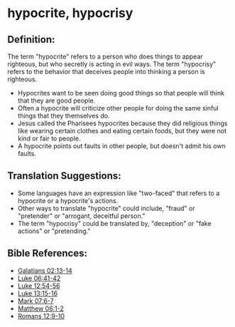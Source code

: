 # hypocrite, hypocrisy #

## Definition: ##

The term "hypocrite" refers to a person who does things to appear righteous, but who secretly is acting in evil ways. The term "hypocrisy" refers to the behavior that deceives people into thinking a person is righteous.

* Hypocrites want to be seen doing good things so that people will think that they are good people.
* Often a hypocrite will criticize other people for doing the same sinful things that they themselves do.
* Jesus called the Pharisees hypocrites because they did religious things like wearing certain clothes and eating certain foods, but they were not kind or fair to people.
* A hypocrite points out faults in other people, but doesn't admit his own faults.

## Translation Suggestions: ##

* Some languages have an expression like "two-faced" that refers to a hypocrite or a hypocrite's actions.
* Other ways to translate "hypocrite" could include, "fraud" or "pretender" or "arrogant, deceitful person."
* The term "hypocrisy" could be translated by, "deception" or "fake actions" or "pretending."

## Bible References: ##

* [Galatians 02:13-14](en/tn/gal/help/02/13)
* [Luke 06:41-42](en/tn/luk/help/06/41)
* [Luke 12:54-56](en/tn/luk/help/12/54)
* [Luke 13:15-16](en/tn/luk/help/13/15)
* [Mark 07:6-7](en/tn/mrk/help/07/06)
* [Matthew 06:1-2](en/tn/mat/help/06/01)
* [Romans 12:9-10](en/tn/rom/help/12/09)